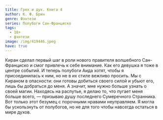 ```yaml
---
title: Грех и дух. Книга 4
author: К. Ф. Брин
genre: Фэнтези
series: Полубоги Сан-Франциско
tags:
  - 18+
  - фэнтези
image: /img/419446.jpeg
have: true
---
```

Киран сделал первый шаг в роли нового правителя волшебного Сан-Франциско и смог привлечь к себе внимание. Как его девушка я тоже в центре событий. И теперь полубоги Аида хотят, чтобы я присоединилась к ним, но не в их стиле вежливо просить. Мы с Кираном в опасности: они готовы добиться своего силой и убьют его, лишь бы добраться до меня. А значит, мне нужно больше узнать о своей магии. Находясь на распутье, я делаю то, что пугает меня больше всего, — призываю душу последнего Сумеречного Странника. Вот только этот безумец с порочными нравами неуправляем. Я могла бы ускользнуть от полубогов, но не для того чтобы навсегда остаться в мире духов.